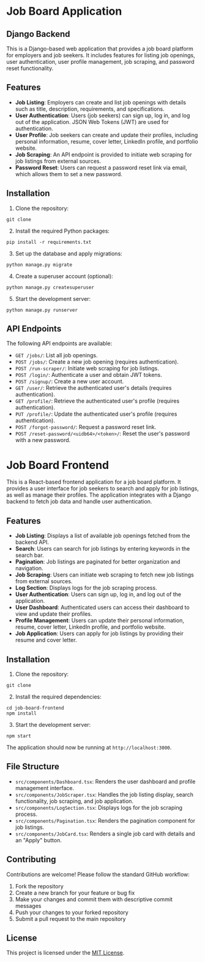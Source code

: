 # Job Board Application

## Django Backend
This is a Django-based web application that provides a job board platform for employers and job seekers. It includes features for listing job openings, user authentication, user profile management, job scraping, and password reset functionality.

## Features

- **Job Listing**: Employers can create and list job openings with details such as title, description, requirements, and specifications.
- **User Authentication**: Users (job seekers) can sign up, log in, and log out of the application. JSON Web Tokens (JWT) are used for authentication.
- **User Profile**: Job seekers can create and update their profiles, including personal information, resume, cover letter, LinkedIn profile, and portfolio website.
- **Job Scraping**: An API endpoint is provided to initiate web scraping for job listings from external sources.
- **Password Reset**: Users can request a password reset link via email, which allows them to set a new password.

## Installation

1. Clone the repository:
```
git clone
```

2. Install the required Python packages:
```
pip install -r requirements.txt
```

3. Set up the database and apply migrations:
```
python manage.py migrate
```

4. Create a superuser account (optional):
```
python manage.py createsuperuser
```

5. Start the development server:
```
python manage.py runserver
```

## API Endpoints

The following API endpoints are available:

- `GET /jobs/`: List all job openings.
- `POST /jobs/`: Create a new job opening (requires authentication).
- `POST /run-scraper/`: Initiate web scraping for job listings.
- `POST /login/`: Authenticate a user and obtain JWT tokens.
- `POST /signup/`: Create a new user account.
- `GET /user/`: Retrieve the authenticated user's details (requires authentication).
- `GET /profile/`: Retrieve the authenticated user's profile (requires authentication).
- `PUT /profile/`: Update the authenticated user's profile (requires authentication).
- `POST /forgot-password/`: Request a password reset link.
- `POST /reset-password/<uidb64>/<token>/`: Reset the user's password with a new password.


# Job Board Frontend

This is a React-based frontend application for a job board platform. It provides a user interface for job seekers to search and apply for job listings, as well as manage their profiles. The application integrates with a Django backend to fetch job data and handle user authentication.

## Features

- **Job Listing**: Displays a list of available job openings fetched from the backend API.
- **Search**: Users can search for job listings by entering keywords in the search bar.
- **Pagination**: Job listings are paginated for better organization and navigation.
- **Job Scraping**: Users can initiate web scraping to fetch new job listings from external sources.
- **Log Section**: Displays logs for the job scraping process.
- **User Authentication**: Users can sign up, log in, and log out of the application.
- **User Dashboard**: Authenticated users can access their dashboard to view and update their profiles.
- **Profile Management**: Users can update their personal information, resume, cover letter, LinkedIn profile, and portfolio website.
- **Job Application**: Users can apply for job listings by providing their resume and cover letter.

## Installation

1. Clone the repository:
```
git clone 
```

2. Install the required dependencies:
```
cd job-board-frontend
npm install
```

3. Start the development server:
```
npm start
```

The application should now be running at `http://localhost:3000`.

## File Structure

- `src/components/Dashboard.tsx`: Renders the user dashboard and profile management interface.
- `src/components/JobScraper.tsx`: Handles the job listing display, search functionality, job scraping, and job application.
- `src/components/LogSection.tsx`: Displays logs for the job scraping process.
- `src/components/Pagination.tsx`: Renders the pagination component for job listings.
- `src/components/JobCard.tsx`: Renders a single job card with details and an "Apply" button.




## Contributing

Contributions are welcome! Please follow the standard GitHub workflow:

1. Fork the repository
2. Create a new branch for your feature or bug fix
3. Make your changes and commit them with descriptive commit messages
4. Push your changes to your forked repository
5. Submit a pull request to the main repository

## License

This project is licensed under the [MIT License](LICENSE).